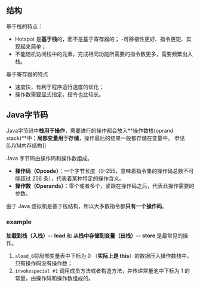 ## 结构
基于栈的特点：
- Hotspot 是**基于栈**的，而不是基于寄存器的；
-可移植性更好、指令更短、实现起来简单；
- 不能随机访问栈中的元素，完成相同功能所需要的指令数更多，需要频繁出入栈。

基于寄存器的特点
- 速度快，有利于程序运行速度的优化；
- 操作数需要显式指定，指令也比较长。

## Java字节码
Java字节码中**栈用于操作**，需要进行的操作都会放入**操作数栈(oprand stack)**中；**局部变量用于存储**，操作最后的结果一般都存储在变量中。
参见[[JVM内存结构]]

Java 字节码由操作码和操作数组成。
-   **操作码（Opcode）**：一个字节长度（0-255，意味着指令集的操作码总数不可能超过 256 条），代表着某种特定的操作含义。
-  **操作数（Operands）**：零个或者多个，紧跟在操作码之后，代表此操作需要的参数。

由于 Java 虚拟机是基于栈结构，所以大多数指令都**只有一个操作码**。

### example
**加载到栈（入栈）-- load** 和 **从栈中存储到变量（出栈）-- store** 是最常见的操作。
1. `aload_0`将局部变量表中下标为 0 （**实际上是 this**）的数据压入操作数栈中，只有操作码没有操作数；
2.  `invokespecial #1` 调用成员方法或者构造方法，并传递常量池中下标为 1 的常量，由操作码和操作数组成的。